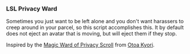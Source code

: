 ### LSL Privacy Ward

Sometimes you just want to be left alone and you don't want harassers to creep around in your parcel, so this script accomplishes this. It by default does not eject an avatar that is moving, but will eject them if they stop.

Inspired by the [Magic Ward of Privacy Scroll](https://marketplace.secondlife.com/p/Magic-Ward-of-Privacy-Scroll/25771165) from [Otoa Kyori](https://marketplace.secondlife.com/stores/253911).
